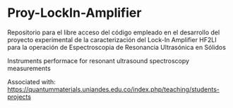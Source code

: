 # Proy-LockIn-Amplifier
Repositorio para el libre acceso del código empleado en el desarrollo del proyecto experimental de la caracterización del Lock-In Amplifier HF2LI para la operación de Espectroscopia de Resonancia Ultrasónica en Sólidos

Instruments performace for resonant ultrasound spectroscopy measurements

Associated with: https://quantummaterials.uniandes.edu.co/index.php/teaching/students-projects

